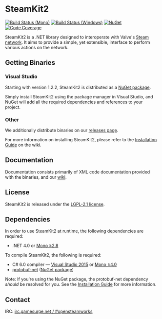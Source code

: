# SteamKit2

[![Build Status (Mono)](https://img.shields.io/travis/SteamRE/SteamKit.svg?style=flat-square&label=Mono)](https://travis-ci.org/SteamRE/SteamKit)
[![Build Status (Windows)](https://img.shields.io/appveyor/ci/SteamRE/SteamKit.svg?style=flat-square&label=Windows)](https://ci.appveyor.com/project/SteamRE/SteamKit)
[![NuGet](https://img.shields.io/nuget/v/SteamKit2.svg?style=flat-square)](https://www.nuget.org/packages/SteamKit2/)
[![Code Coverage](https://codecov.io/github/SteamRE/SteamKit/coverage.svg)](https://codecov.io/github/SteamRE/SteamKit)


SteamKit2 is a .NET library designed to interoperate with Valve's [Steam network](http://store.steampowered.com/about). It aims to provide a simple, yet extensible, interface to perform various actions on the network.


## Getting Binaries


### Visual Studio

Starting with version 1.2.2, SteamKit2 is distributed as a [NuGet package](http://nuget.org/packages/steamkit2).

Simply install SteamKit2 using the package manager in Visual Studio, and NuGet will add all the required dependencies and references to your project.  
  
### Other

We additionally distribute binaries on our [releases page](https://github.com/SteamRE/SteamKit/releases).

For more information on installing SteamKit2, please refer to the [Installation Guide](https://github.com/SteamRE/SteamKit/wiki/Installation) on the wiki.


## Documentation

Documentation consists primarily of XML code documentation provided with the binaries, and our [wiki](https://github.com/SteamRE/SteamKit/wiki).


## License

SteamKit2 is released under the [LGPL-2.1 license](http://www.tldrlegal.com/license/gnu-lesser-general-public-license-v2.1-%28lgpl-2.1%29).


## Dependencies

In order to use SteamKit2 at runtime, the following dependencies are required:

  - .NET 4.0 or [Mono ≥2.8](http://mono-project.com)

To compile SteamKit2, the following is required:

  - C# 6.0 compiler &mdash; [Visual Studio 2015](https://www.visualstudio.com/en-us/products/vs-2015-product-editions.aspx) or [Mono ≥4.0](http://www.mono-project.com/docs/about-mono/releases/4.0.0/)
  - [protobuf-net](http://code.google.com/p/protobuf-net/) ([NuGet package](http://nuget.org/packages/protobuf-net))

Note: If you're using the NuGet package, the protobuf-net dependency _should_ be resolved for you. See the [Installation Guide](https://github.com/SteamRE/SteamKit/wiki/Installation) for more information.


## Contact

IRC: [irc.gamesurge.net / #opensteamworks](irc://irc.gamesurge.net/opensteamworks)


